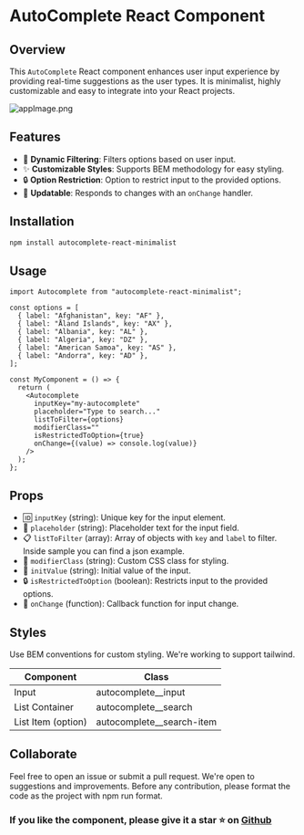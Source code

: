 # AutoComplete React Component

## Overview

This `AutoComplete` React component enhances user input experience by providing real-time suggestions as the user types. It is minimalist, highly customizable and easy to integrate into your React projects.

![appImage.png](https://raw.githubusercontent.com/matiasb7/autocomplate-package/main/appImage.png)

## Features

- 🔄 **Dynamic Filtering**: Filters options based on user input.
- ✨ **Customizable Styles**: Supports BEM methodology for easy styling.
- 🔒 **Option Restriction**: Option to restrict input to the provided options.
- 🔄 **Updatable**: Responds to changes with an `onChange` handler.

## Installation

```bash
npm install autocomplete-react-minimalist
```

## Usage

```
import Autocomplete from "autocomplete-react-minimalist";

const options = [
  { label: "Afghanistan", key: "AF" },
  { label: "Åland Islands", key: "AX" },
  { label: "Albania", key: "AL" },
  { label: "Algeria", key: "DZ" },
  { label: "American Samoa", key: "AS" },
  { label: "Andorra", key: "AD" },
];

const MyComponent = () => {
  return (
    <Autocomplete
      inputKey="my-autocomplete"
      placeholder="Type to search..."
      listToFilter={options}
      modifierClass=""
      isRestrictedToOption={true}
      onChange={(value) => console.log(value)}
    />
  );
};
```

## Props

- 🆔 `inputKey` (string): Unique key for the input element.
- 💬 `placeholder` (string): Placeholder text for the input field.
- 📋 `listToFilter` (array): Array of objects with `key` and `label` to filter. Inside sample you can find a json example.
- 🎨 `modifierClass` (string): Custom CSS class for styling.
- 🚀 `initValue` (string): Initial value of the input.
- 🔒 `isRestrictedToOption` (boolean): Restricts input to the provided options.
- 🔄 `onChange` (function): Callback function for input change.

## Styles

Use BEM conventions for custom styling. We're working to support tailwind.

| Component          | Class                       |
| ------------------ | --------------------------- |
| Input              | autocomplete\_\_input       |
| List Container     | autocomplete\_\_search      |
| List Item (option) | autocomplete\_\_search-item |

## Collaborate

Feel free to open an issue or submit a pull request. We're open to suggestions and improvements.
Before any contribution, please format the code as the project with npm run format.

### If you like the component, please give it a star ⭐️ on [Github](https://github.com/matiasb7/autocomplate-package)

